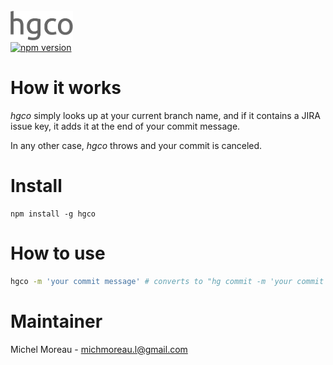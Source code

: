<br>
<img src='https://raw.githubusercontent.com/MichelML/hgco/master/hgco.png' width='100'>
<br>
<a href="https://badge.fury.io/js/hgco"><img src="https://badge.fury.io/js/hgco.svg" alt="npm version" height="18"></a>

# How it works  
_hgco_ simply looks up at your current branch name, and if it contains a JIRA issue key, it adds it at the end of your commit message.  
  
In any other case, _hgco_ throws and your commit is canceled.  
  
# Install  
```  
npm install -g hgco  
```  

# How to use  
```bash
hgco -m 'your commit message' # converts to "hg commit -m 'your commit message [<your JIRA issue key>]'"
``` 

# Maintainer  
Michel Moreau - [michmoreau.l@gmail.com](mailto:michmoreau.l@gmail.com?Subject=hgco%20Project) 
